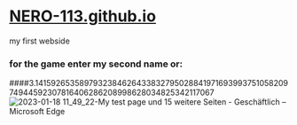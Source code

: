 # [NERO-113.github.io](https://NERO-113.github.io)
my first webside


### for the game enter my second name or:
####3.141592653589793238462643383279502884197169399375105820974944592307816406286208998628034825342117067
![2023-01-18 11_49_22-My test page und 15 weitere Seiten - Geschäftlich – Microsoft​ Edge](https://user-images.githubusercontent.com/112952933/213153009-a306d412-6f90-404e-907e-3a2ce4fa2a15.png)
